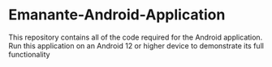 # Emanante-Android-Application
This repository contains all of the code required for the Android application. Run this application on an Android 12 or higher device to demonstrate its full functionality
